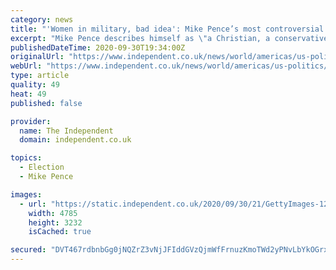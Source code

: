 ```yaml
---
category: news
title: "'Women in military, bad idea': Mike Pence’s most controversial comments about women"
excerpt: "Mike Pence describes himself as \"a Christian, a conservative, and a Republican, in that order\" - a moral framework which has dictated every aspect of his life, including his relationships with women."
publishedDateTime: 2020-09-30T19:34:00Z
originalUrl: "https://www.independent.co.uk/news/world/americas/us-politics/mike-pence-women-quotes-kamala-harris-debate-b724539.html"
webUrl: "https://www.independent.co.uk/news/world/americas/us-politics/mike-pence-women-quotes-kamala-harris-debate-b724539.html"
type: article
quality: 49
heat: 49
published: false

provider:
  name: The Independent
  domain: independent.co.uk

topics:
  - Election
  - Mike Pence

images:
  - url: "https://static.independent.co.uk/2020/09/30/21/GettyImages-1269532533.jpg"
    width: 4785
    height: 3232
    isCached: true

secured: "DVT467rdbnbGg0jNQZrZ3vNjJFIddGVzQjmWfFrnuzKmoTWd2yPNvLbYkOGrx8GDzjomwMzZ6hkZbraM9X+6ifzz1DB/OHcfVOwwvNACAEqabzx4e35Ysz3ArLpvxJ5rfRcNrxicRc8FFLJfabnGwEC0ywIB2flfhLVbag7Li7k2HHZpeJTW3qmdwlwk1hPbgm01fC6/J8NvIoMASNmZgDu+1YJx1xQgDXdbF/w2rYxZP+D6Rrp8ALkjg50I2E60dXMjeS1mNf6JLYEEWOVrwlIXTuLYa4GwRitpUFavAv17m9rocKH4ils+ckHPWTEF79Iz69MhO4YEBNt4ZKvQ2InpS7rcSvaHtN/pldD9RNc=;R1B7EqwUfs0KemyTAxNILw=="
---
```


